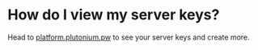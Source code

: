 # How do I view my server keys?

Head to [platform.plutonium.pw](https://platform.plutonium.pw) to see your server keys and create more.
